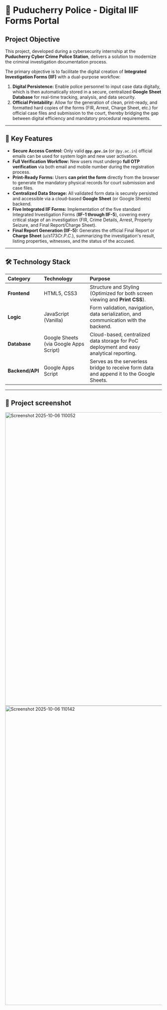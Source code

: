 # 👮 Puducherry Police - Digital IIF Forms Portal

## Project Objective

This project, developed during a cybersecurity internship at the **Puducherry Cyber Crime Police Station**, delivers a solution to modernize the criminal investigation documentation process.

The primary objective is to facilitate the digital creation of **Integrated Investigation Forms (IIF)** with a dual-purpose workflow:

1. **Digital Persistence:** Enable police personnel to input case data digitally, which is then automatically stored in a secure, centralized **Google Sheet Database** for real-time tracking, analysis, and data security.
2. **Official Printability:** Allow for the generation of clean, print-ready, and formatted hard copies of the forms (FIR, Arrest, Charge Sheet, etc.) for official case files and submission to the court, thereby bridging the gap between digital efficiency and mandatory procedural requirements.

***

## 🚀 Key Features

* **Secure Access Control:** Only valid **`@py.gov.in`** (or `@py.ac.in`) official emails can be used for system login and new user activation.
* **Full Verification Workflow:** New users must undergo **full OTP verification** via both email and mobile number during the registration process.
* **Print-Ready Forms:** Users **can print the form** directly from the browser to generate the mandatory physical records for court submission and case files.
* **Centralized Data Storage:** All validated form data is securely persisted and accessible via a cloud-based **Google Sheet** (or Google Sheets) backend.
* **Five Integrated IIF Forms:** Implementation of the five standard Integrated Investigation Forms (**IIF-1 through IIF-5**), covering every critical stage of an investigation (FIR, Crime Details, Arrest, Property Seizure, and Final Report/Charge Sheet).
* **Final Report Generation (IIF-5):** Generates the official Final Report or **Charge Sheet** ($u/s 173 Cr.P.C.$), summarizing the investigation's result, listing properties, witnesses, and the status of the accused.

***

## 🛠️ Technology Stack

| Category | Technology | Purpose |
| :--- | :--- | :--- |
| **Frontend** | HTML5, CSS3 | Structure and Styling (Optimized for both screen viewing and **Print CSS**). |
| **Logic** | JavaScript (Vanilla) | Form validation, navigation, data serialization, and communication with the backend. |
| **Database** | Google Sheets (via Google Apps Script) | Cloud-based, centralized data storage for PoC deployment and easy analytical reporting. |
| **Backend/API** | Google Apps Script | Serves as the serverless bridge to receive form data and append it to the Google Sheets. |

***

## 📂 Project screenshot

<img width="1919" height="940" alt="Screenshot 2025-10-06 110052" src="https://github.com/user-attachments/assets/40ff33e3-6cc6-42ce-b52e-73d056b503a1" />

<img width="1919" height="959" alt="Screenshot 2025-10-06 110142" src="https://github.com/user-attachments/assets/80073de8-ba2b-4181-818b-330c1b35a37f" />


